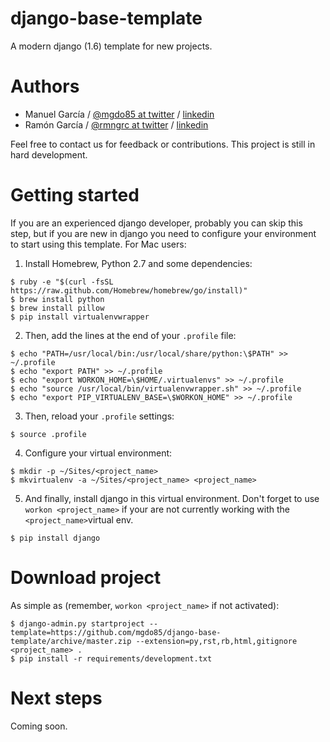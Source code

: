 django-base-template
====================

A modern django (1.6) template for new projects.



Authors
=======

- Manuel García / [@mgdo85 at twitter](https://www.twitter.com/mgdo85) / [linkedin](http://es.linkedin.com/in/mgdo85/) 
- Ramón García / [@rmngrc at twitter](https://www.twitter.com/rmngrc) / [linkedin](http://es.linkedin.com/in/rmngrc/) 


Feel free to contact us for feedback or contributions. This project is still in hard development.



Getting started
===============

If you are an experienced django developer, probably you can skip this step, but if you are new in django you need to configure your environment to start using this template. For Mac users:

1. Install Homebrew, Python 2.7 and some dependencies:

```
$ ruby -e "$(curl -fsSL https://raw.github.com/Homebrew/homebrew/go/install)"
$ brew install python
$ brew install pillow
$ pip install virtualenvwrapper
```

2. Then, add the lines at the end of your ``.profile`` file:

```
$ echo "PATH=/usr/local/bin:/usr/local/share/python:\$PATH" >> ~/.profile
$ echo "export PATH" >> ~/.profile
$ echo "export WORKON_HOME=\$HOME/.virtualenvs" >> ~/.profile
$ echo "source /usr/local/bin/virtualenvwrapper.sh" >> ~/.profile
$ echo "export PIP_VIRTUALENV_BASE=\$WORKON_HOME" >> ~/.profile
```

3. Then, reload your ``.profile`` settings:

```
$ source .profile
```

4. Configure your virtual environment:

```
$ mkdir -p ~/Sites/<project_name>
$ mkvirtualenv -a ~/Sites/<project_name> <project_name>
```

5. And finally, install django in this virtual environment. Don't forget to use ``workon <project_name>`` if your are not currently working with the ``<project_name>``virtual env.

```
$ pip install django
```



Download project
================

As simple as (remember, ``workon <project_name>`` if not activated):

```
$ django-admin.py startproject --template=https://github.com/mgdo85/django-base-template/archive/master.zip --extension=py,rst,rb,html,gitignore <project_name> .
$ pip install -r requirements/development.txt
```



Next steps
===========

Coming soon. 